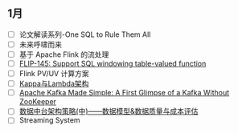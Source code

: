 
## 1月

- [ ] 论文解读系列-One SQL to Rule Them All
- [ ] 未来呼啸而来
- [ ] 基于 Apache Flink 的流处理
- [ ] [FLIP-145: Support SQL windowing table-valued function](https://cwiki.apache.org/confluence/display/FLINK/FLIP-145%3A+Support+SQL+windowing+table-valued+function)
- [ ] Flink PV/UV 计算方案
- [ ] [Kappa与Lambda架构](https://mp.weixin.qq.com/s/yf4NGU8oXJaNVa003sLSWw)
- [ ] [Apache Kafka Made Simple: A First Glimpse of a Kafka Without ZooKeeper](https://www.confluent.io/blog/kafka-without-zookeeper-a-sneak-peek/#zookeeper-less-kafka)
- [ ] [数据中台架构策略(中)——数据模型&数据质量与成本评估](https://zhuanlan.zhihu.com/p/428594341)
- [ ] Streaming System
